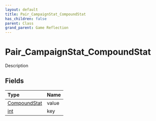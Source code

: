 ```yaml
---
layout: default
title: Pair_CampaignStat_CompoundStat
has_children: false
parent: Class
grand_parent: Game Reflection
---
```

# Pair_CampaignStat_CompoundStat
Description 

## Fields

| Type | Name |
|:----------|:--------------|
| [CompoundStat](/riftbreaker-wiki/docs/game-reflection/classes/compound_stat/) | value |
| [int](/riftbreaker-wiki/docs/game-reflection/enums/int/) | key |

